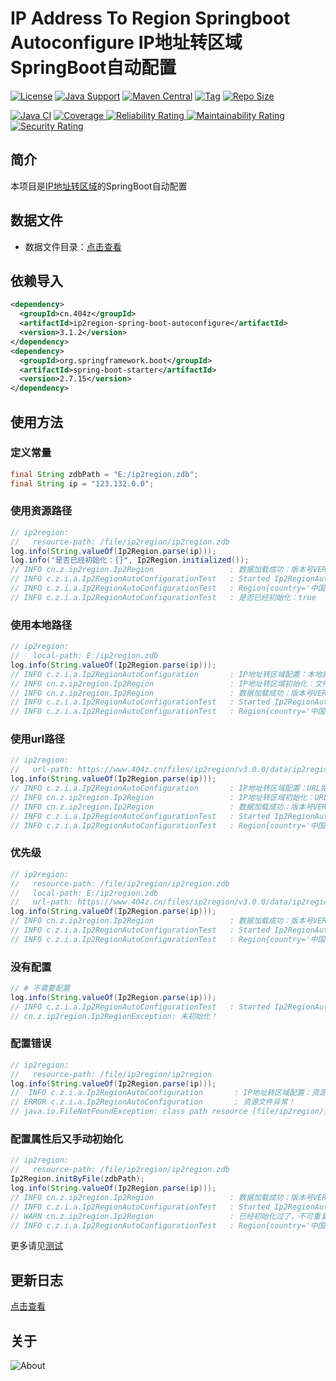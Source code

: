 # IP Address To Region Springboot Autoconfigure IP地址转区域SpringBoot自动配置

[![License](https://img.shields.io/github/license/ALI1416/ip2region-spring-boot-autoconfigure?label=License)](https://www.apache.org/licenses/LICENSE-2.0.txt)
[![Java Support](https://img.shields.io/badge/Java-8+-green)](https://openjdk.org/)
[![Maven Central](https://img.shields.io/maven-central/v/cn.404z/ip2region-spring-boot-autoconfigure?label=Maven%20Central)](https://mvnrepository.com/artifact/cn.404z/ip2region-spring-boot-autoconfigure)
[![Tag](https://img.shields.io/github/v/tag/ALI1416/ip2region-spring-boot-autoconfigure?label=Tag)](https://github.com/ALI1416/ip2region-spring-boot-autoconfigure/tags)
[![Repo Size](https://img.shields.io/github/repo-size/ALI1416/ip2region-spring-boot-autoconfigure?label=Repo%20Size&color=success)](https://github.com/ALI1416/ip2region-spring-boot-autoconfigure/archive/refs/heads/master.zdb)

[![Java CI](https://github.com/ALI1416/ip2region-spring-boot-autoconfigure/actions/workflows/ci.yml/badge.svg)](https://github.com/ALI1416/ip2region-spring-boot-autoconfigure/actions/workflows/ci.yml)
[![Coverage](https://sonarcloud.io/api/project_badges/measure?project=ALI1416_ip2region-spring-boot-autoconfigure&metric=coverage)
![Reliability Rating](https://sonarcloud.io/api/project_badges/measure?project=ALI1416_ip2region-spring-boot-autoconfigure&metric=reliability_rating)
![Maintainability Rating](https://sonarcloud.io/api/project_badges/measure?project=ALI1416_ip2region-spring-boot-autoconfigure&metric=sqale_rating)
![Security Rating](https://sonarcloud.io/api/project_badges/measure?project=ALI1416_ip2region-spring-boot-autoconfigure&metric=security_rating)](https://sonarcloud.io/summary/new_code?id=ALI1416_ip2region-spring-boot-autoconfigure)

## 简介

本项目是[IP地址转区域](https://github.com/ALI1416/ip2region)的SpringBoot自动配置

## 数据文件

- 数据文件目录：[点击查看](https://github.com/ALI1416/ip2region/tree/master/data)

## 依赖导入

```xml
<dependency>
  <groupId>cn.404z</groupId>
  <artifactId>ip2region-spring-boot-autoconfigure</artifactId>
  <version>3.1.2</version>
</dependency>
<dependency>
  <groupId>org.springframework.boot</groupId>
  <artifactId>spring-boot-starter</artifactId>
  <version>2.7.15</version>
</dependency>
```

## 使用方法

### 定义常量

```java
final String zdbPath = "E:/ip2region.zdb";
final String ip = "123.132.0.0";
```

### 使用资源路径

```java
// ip2region:
//   resource-path: /file/ip2region/ip2region.zdb
log.info(String.valueOf(Ip2Region.parse(ip)));
log.info("是否已经初始化：{}", Ip2Region.initialized());
// INFO cn.z.ip2region.Ip2Region                 : 数据加载成功：版本号VERSION 20221207 ，校验码CRC32 68EDD841
// INFO c.z.i.a.Ip2RegionAutoConfigurationTest   : Started Ip2RegionAutoConfigurationTest in 0.955 seconds (JVM running for 1.859)
// INFO c.z.i.a.Ip2RegionAutoConfigurationTest   : Region{country='中国', province='山东省', city='济宁市', isp='联通'}
// INFO c.z.i.a.Ip2RegionAutoConfigurationTest   : 是否已经初始化：true
```

### 使用本地路径

```java
// ip2region:
//   local-path: E:/ip2region.zdb
log.info(String.valueOf(Ip2Region.parse(ip)));
// INFO c.z.i.a.Ip2RegionAutoConfiguration       : IP地址转区域配置：本地路径LOCAL_PATH E:/ip2region.zdb
// INFO cn.z.ip2region.Ip2Region                 : IP地址转区域初始化：文件路径LOCAL_PATH E:/ip2region.zdb
// INFO cn.z.ip2region.Ip2Region                 : 数据加载成功：版本号VERSION 20221207 ，校验码CRC32 68EDD841
// INFO c.z.i.a.Ip2RegionAutoConfigurationTest   : Started Ip2RegionAutoConfigurationTest in 0.955 seconds (JVM running for 1.859)
// INFO c.z.i.a.Ip2RegionAutoConfigurationTest   : Region{country='中国', province='山东省', city='济宁市', isp='联通'}
```

### 使用url路径

```java
// ip2region:
//   url-path: https://www.404z.cn/files/ip2region/v3.0.0/data/ip2region.zdb
log.info(String.valueOf(Ip2Region.parse(ip)));
// INFO c.z.i.a.Ip2RegionAutoConfiguration       : IP地址转区域配置：URL路径URL_PATH https://www.404z.cn/files/ip2region/v3.0.0/data/ip2region.zdb
// INFO cn.z.ip2region.Ip2Region                 : IP地址转区域初始化：URL路径URL_PATH https://www.404z.cn/files/ip2region/v3.0.0/data/ip2region.zdb
// INFO cn.z.ip2region.Ip2Region                 : 数据加载成功：版本号VERSION 20221207 ，校验码CRC32 68EDD841
// INFO c.z.i.a.Ip2RegionAutoConfigurationTest   : Started Ip2RegionAutoConfigurationTest in 0.955 seconds (JVM running for 1.859)
// INFO c.z.i.a.Ip2RegionAutoConfigurationTest   : Region{country='中国', province='山东省', city='济宁市', isp='联通'}
```

### 优先级

```java
// ip2region:
//   resource-path: /file/ip2region/ip2region.zdb
//   local-path: E:/ip2region.zdb
//   url-path: https://www.404z.cn/files/ip2region/v3.0.0/data/ip2region.zdb
log.info(String.valueOf(Ip2Region.parse(ip)));
// INFO cn.z.ip2region.Ip2Region                 : 数据加载成功：版本号VERSION 20221207 ，校验码CRC32 68EDD841
// INFO c.z.i.a.Ip2RegionAutoConfigurationTest   : Started Ip2RegionAutoConfigurationTest in 0.955 seconds (JVM running for 1.859)
// INFO c.z.i.a.Ip2RegionAutoConfigurationTest   : Region{country='中国', province='山东省', city='济宁市', isp='联通'}
```

### 没有配置

```java
// # 不需要配置
log.info(String.valueOf(Ip2Region.parse(ip)));
// INFO c.z.i.a.Ip2RegionAutoConfigurationTest   : Started Ip2RegionAutoConfigurationTest in 0.955 seconds (JVM running for 1.859)
// cn.z.ip2region.Ip2RegionException: 未初始化！
```

### 配置错误

```java
// ip2region:
//   resource-path: /file/ip2region/ip2region
log.info(String.valueOf(Ip2Region.parse(ip)));
//  INFO c.z.i.a.Ip2RegionAutoConfiguration       : IP地址转区域配置：资源路径RESOURCE_PATH /file/ip2region/ip2region
// ERROR c.z.i.a.Ip2RegionAutoConfiguration       : 资源文件异常！
// java.io.FileNotFoundException: class path resource [file/ip2region/ip2region] cannot be opened because it does not exist
```

### 配置属性后又手动初始化

```java
// ip2region:
//   resource-path: /file/ip2region/ip2region.zdb
Ip2Region.initByFile(zdbPath);
log.info(String.valueOf(Ip2Region.parse(ip)));
// INFO cn.z.ip2region.Ip2Region                 : 数据加载成功：版本号VERSION 20221207 ，校验码CRC32 68EDD841
// INFO c.z.i.a.Ip2RegionAutoConfigurationTest   : Started Ip2RegionAutoConfigurationTest in 0.955 seconds (JVM running for 1.859)
// WARN cn.z.ip2region.Ip2Region                 : 已经初始化过了，不可重复初始化！
// INFO c.z.i.a.Ip2RegionAutoConfigurationTest   : Region{country='中国', province='山东省', city='济宁市', isp='联通'}
```

更多请见[测试](./src/test)

## 更新日志

[点击查看](./CHANGELOG.md)

## 关于

<picture>
  <source media="(prefers-color-scheme: dark)" srcset="https://www.404z.cn/images/about.dark.svg">
  <img alt="About" src="https://www.404z.cn/images/about.light.svg">
</picture>
